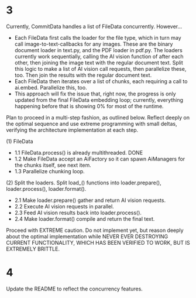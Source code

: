 # 3
Currently, CommitData handles a list of FileData concurrently. However...
- Each FileData first calls the loader for the file type, which in turn may call image-to-text-callbacks for any images.
  These are the binary document loader in text.py, and the PDF loader in pdf.py.
  The loaders currently work sequentially, calling the AI vision function of after each other, then joining the image text with the regular document text.
  Split this logic to make a list of AI vision call requests, then parallelize these, too.
  Then join the results with the regular document text.
- Each FileData then iterates over a list of chunks, each requiring a call to ai.embed. Parallelize this, too.
- This approach will fix the issue that, right now, the progress is only updated from the final FileData embedding loop; currently, everything happening before that is showing 0% for most of the runtime.

Plan to proceed in a multi-step fashion, as outlined below. Reflect deeply on the optimal sequence and use extreme programming with small deltas, verifying the architecture implementation at each step.

(1) FileData
- 1.1 FileData.process() is already multithreaded. DONE
- 1.2 Make FileData accept an AiFactory so it can spawn AiManagers for the chunks itself, see next item.
- 1.3 Parallelize chunking loop.

(2) Split the loaders. Split load_() functions into loader.prepare(), loader.process(), loader.format().
- 2.1 Make loader.prepare() gather and return AI vision requests.
- 2.2 Execute AI vision requests in parallel.
- 2.3 Feed AI vision results back into loader.process().
- 2.4 Make loader.format() compile and return the final text.

Proceed with EXTREME caution. Do not implement yet, but reason deeply about the optimal implementation while NEVER EVER DESTROYING CURRENT FUNCTIONALITY, WHICH HAS BEEN VERIFIED TO WORK, BUT IS EXTREMELY BRITTLE.

# 4
Update the README to reflect the concurrency features.
